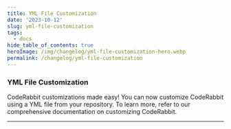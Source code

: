 ```yaml
---
title: YML File Customization
date: '2023-10-12'
slug: yml-file-customization
tags:
  - docs
hide_table_of_contents: true
heroImage: /img/changelog/yml-file-customization-hero.webp
permalink: /changelog/yml-file-customization
---
```


### YML File Customization

CodeRabbit customizations made easy! You can now customize CodeRabbit using a YML file from your repository. To learn more, refer to our comprehensive documentation on customizing CodeRabbit.

---
